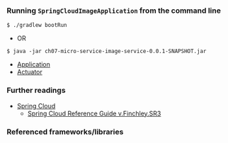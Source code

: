 ### Running `SpringCloudImageApplication` from the command line
```
$ ./gradlew bootRun
```
 - OR
```
$ java -jar ch07-micro-service-image-service-0.0.1-SNAPSHOT.jar
```

 - [Application](http://localhost:9071/)
 - [Actuator](http://localhost:9071/actuator)

### Further readings

 - [Spring Cloud](https://spring.io/projects/spring-cloud)
   - [Spring Cloud Reference Guide v.Finchley.SR3](https://cloud.spring.io/spring-cloud-static/Finchley.SR3/single/spring-cloud.html)

### Referenced frameworks/libraries

















